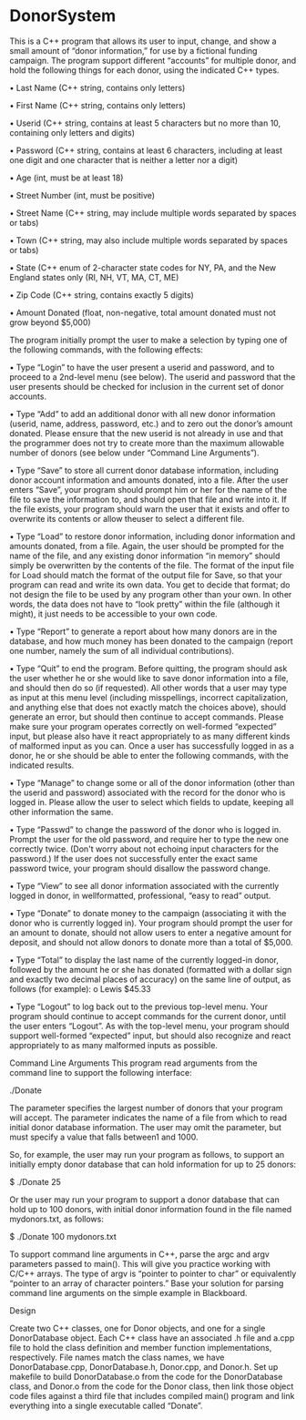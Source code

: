 # DonorSystem
This is a C++ program that allows its user to input, change, and show a small amount of “donor
information,” for use by a fictional funding campaign. The program support different “accounts” for
multiple donor, and hold the following things for each donor, using the indicated C++ types. 

• Last Name (C++ string, contains only letters)

• First Name (C++ string, contains only letters)

• Userid (C++ string, contains at least 5 characters but no more than 10, containing only letters and digits)

• Password (C++ string, contains at least 6 characters, including at least one digit and one character that is
neither a letter nor a digit)

• Age (int, must be at least 18)

• Street Number (int, must be positive)

• Street Name (C++ string, may include multiple words separated by spaces or tabs)

• Town (C++ string, may also include multiple words separated by spaces or tabs)

• State (C++ enum of 2-character state codes for NY, PA, and the New England states only (RI, NH, VT,
MA, CT, ME)

• Zip Code (C++ string, contains exactly 5 digits)

• Amount Donated (float, non-negative, total amount donated must not grow beyond $5,000)

The program initially prompt the user to make a selection by typing one of the following commands,
with the following effects:

• Type “Login” to have the user present a userid and password, and to proceed to a 2nd-level menu (see
below). The userid and password that the user presents should be checked for inclusion in the current set
of donor accounts.

• Type “Add” to add an additional donor with all new donor information (userid, name, address,
password, etc.) and to zero out the donor’s amount donated. Please ensure that the new userid is not
already in use and that the programmer does not try to create more than the maximum allowable number
of donors (see below under “Command Line Arguments”).

• Type “Save” to store all current donor database information, including donor account information and
amounts donated, into a file. After the user enters “Save”, your program should prompt him or her for
the name of the file to save the information to, and should open that file and write into it. If the file
exists, your program should warn the user that it exists and offer to overwrite its contents or allow theuser to select a different file.

• Type “Load” to restore donor information, including donor information and amounts donated, from a
file. Again, the user should be prompted for the name of the file, and any existing donor information “in
memory” should simply be overwritten by the contents of the file. The format of the input file for Load
should match the format of the output file for Save, so that your program can read and write its own
data. You get to decide that format; do not design the file to be used by any program other than your
own. In other words, the data does not have to “look pretty” within the file (although it might), it just
needs to be accessible to your own code.

• Type “Report” to generate a report about how many donors are in the database, and how much money
has been donated to the campaign (report one number, namely the sum of all individual contributions).

• Type “Quit” to end the program. Before quitting, the program should ask the user whether he or she
would like to save donor information into a file, and should then do so (if requested).
All other words that a user may type as input at this menu level (including misspellings, incorrect capitalization,
and anything else that does not exactly match the choices above), should generate an error, but should then
continue to accept commands. Please make sure your program operates correctly on well-formed “expected”
input, but please also have it react appropriately to as many different kinds of malformed input as you can.
Once a user has successfully logged in as a donor, he or she should be able to enter the following commands,
with the indicated results.

• Type “Manage” to change some or all of the donor information (other than the userid and password)
associated with the record for the donor who is logged in. Please allow the user to select which fields to
update, keeping all other information the same.

• Type “Passwd” to change the password of the donor who is logged in. Prompt the user for the old
password, and require her to type the new one correctly twice. (Don't worry about not echoing input
characters for the password.) If the user does not successfully enter the exact same password twice, your
program should disallow the password change.

• Type “View” to see all donor information associated with the currently logged in donor, in wellformatted, professional, “easy to read” output.

• Type “Donate” to donate money to the campaign (associating it with the donor who is currently logged
in). Your program should prompt the user for an amount to donate, should not allow users to enter a
negative amount for deposit, and should not allow donors to donate more than a total of $5,000.

• Type “Total” to display the last name of the currently logged-in donor, followed by the amount he or she
has donated (formatted with a dollar sign and exactly two decimal places of accuracy) on the same line
of output, as follows (for example):
o Lewis $45.33

• Type “Logout” to log back out to the previous top-level menu.
Your program should continue to accept commands for the current donor, until the user enters “Logout”. As
with the top-level menu, your program should support well-formed “expected” input, but should also recognize
and react appropriately to as many malformed inputs as possible.

Command Line Arguments
This program read arguments from the command line to support the following interface:

./Donate <max donors> <filename>

The <max donors> parameter specifies the largest number of donors that your program will accept. The
<filename> parameter indicates the name of a file from which to read initial donor database information.
The user may omit the <filename> parameter, but must specify a <max donors> value that falls between1 and 1000. 

So, for example, the user may run your program as follows, to support an initially empty donor
database that can hold information for up to 25 donors:

$ ./Donate 25

Or the user may run your program to support a donor database that can hold up to 100 donors, with initial donor
information found in the file named mydonors.txt, as follows:

$ ./Donate 100 mydonors.txt

To support command line arguments in C++, parse the argc and argv parameters passed to main(). This
will give you practice working with C/C++ arrays. The type of argv is “pointer to pointer to char” or
equivalently “pointer to an array of character pointers.” Base your solution for parsing command line arguments
on the simple example in Blackboard.

Design

Create two C++ classes, one for Donor objects, and one for a single DonorDatabase object. Each C++
class have an associated .h file and a.cpp file to hold the class definition and member function
implementations, respectively. File names match the class names, we have
DonorDatabase.cpp, DonorDatabase.h, Donor.cpp, and Donor.h. Set up makefile to
build DonorDatabase.o from the code for the DonorDatabase class, and Donor.o from the code for the
Donor class, then link those object code files against a third file that includes compiled main() program and link everything into a single executable called “Donate”.


